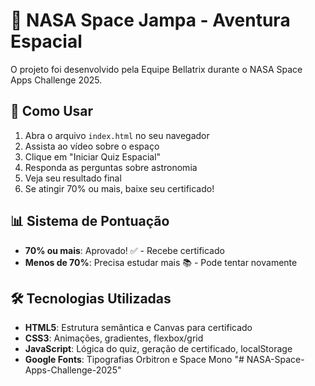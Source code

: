# 🚀 NASA Space Jampa - Aventura Espacial

O projeto foi desenvolvido pela Equipe Bellatrix durante o NASA Space Apps Challenge 2025.

## 🚀 Como Usar

1. Abra o arquivo `index.html` no seu navegador
2. Assista ao vídeo sobre o espaço
3. Clique em "Iniciar Quiz Espacial"
4. Responda as perguntas sobre astronomia
5. Veja seu resultado final
6. Se atingir 70% ou mais, baixe seu certificado!

## 📊 Sistema de Pontuação

- **70% ou mais**: Aprovado! ✅ - Recebe certificado
- **Menos de 70%**: Precisa estudar mais 📚 - Pode tentar novamente

## 🛠️ Tecnologias Utilizadas

- **HTML5**: Estrutura semântica e Canvas para certificado
- **CSS3**: Animações, gradientes, flexbox/grid
- **JavaScript**: Lógica do quiz, geração de certificado, localStorage
- **Google Fonts**: Tipografias Orbitron e Space Mono
"# NASA-Space-Apps-Challenge-2025" 
